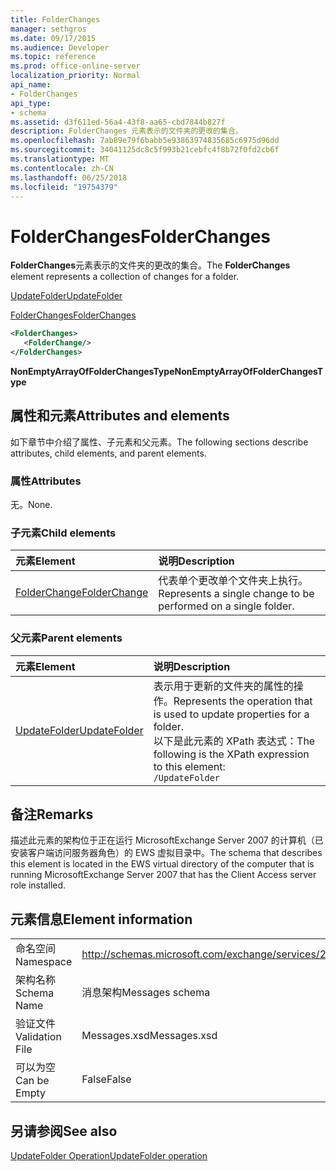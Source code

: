 ```yaml
---
title: FolderChanges
manager: sethgros
ms.date: 09/17/2015
ms.audience: Developer
ms.topic: reference
ms.prod: office-online-server
localization_priority: Normal
api_name:
- FolderChanges
api_type:
- schema
ms.assetid: d3f611ed-56a4-43f8-aa65-cbd7844b827f
description: FolderChanges 元素表示的文件夹的更改的集合。
ms.openlocfilehash: 7ab89e79f6babb5e93863974835685c6975d96dd
ms.sourcegitcommit: 34041125dc8c5f993b21cebfc4f8b72f0fd2cb6f
ms.translationtype: MT
ms.contentlocale: zh-CN
ms.lasthandoff: 06/25/2018
ms.locfileid: "19754379"
---
```

# <a name="folderchanges"></a><span data-ttu-id="8c3ad-103">FolderChanges</span><span class="sxs-lookup"><span data-stu-id="8c3ad-103">FolderChanges</span></span>

<span data-ttu-id="8c3ad-104">**FolderChanges**元素表示的文件夹的更改的集合。</span><span class="sxs-lookup"><span data-stu-id="8c3ad-104">The **FolderChanges** element represents a collection of changes for a folder.</span></span> 
  
[<span data-ttu-id="8c3ad-105">UpdateFolder</span><span class="sxs-lookup"><span data-stu-id="8c3ad-105">UpdateFolder</span></span>](updatefolder.md)
  
[<span data-ttu-id="8c3ad-106">FolderChanges</span><span class="sxs-lookup"><span data-stu-id="8c3ad-106">FolderChanges</span></span>](folderchanges.md)
  
```xml
<FolderChanges>
   <FolderChange/>
</FolderChanges>
```

 <span data-ttu-id="8c3ad-107">**NonEmptyArrayOfFolderChangesType**</span><span class="sxs-lookup"><span data-stu-id="8c3ad-107">**NonEmptyArrayOfFolderChangesType**</span></span>
## <a name="attributes-and-elements"></a><span data-ttu-id="8c3ad-108">属性和元素</span><span class="sxs-lookup"><span data-stu-id="8c3ad-108">Attributes and elements</span></span>

<span data-ttu-id="8c3ad-109">如下章节中介绍了属性、子元素和父元素。</span><span class="sxs-lookup"><span data-stu-id="8c3ad-109">The following sections describe attributes, child elements, and parent elements.</span></span>
  
### <a name="attributes"></a><span data-ttu-id="8c3ad-110">属性</span><span class="sxs-lookup"><span data-stu-id="8c3ad-110">Attributes</span></span>

<span data-ttu-id="8c3ad-111">无。</span><span class="sxs-lookup"><span data-stu-id="8c3ad-111">None.</span></span>
  
### <a name="child-elements"></a><span data-ttu-id="8c3ad-112">子元素</span><span class="sxs-lookup"><span data-stu-id="8c3ad-112">Child elements</span></span>

|<span data-ttu-id="8c3ad-113">**元素**</span><span class="sxs-lookup"><span data-stu-id="8c3ad-113">**Element**</span></span>|<span data-ttu-id="8c3ad-114">**说明**</span><span class="sxs-lookup"><span data-stu-id="8c3ad-114">**Description**</span></span>|
|:-----|:-----|
|[<span data-ttu-id="8c3ad-115">FolderChange</span><span class="sxs-lookup"><span data-stu-id="8c3ad-115">FolderChange</span></span>](folderchange.md) <br/> |<span data-ttu-id="8c3ad-116">代表单个更改单个文件夹上执行。</span><span class="sxs-lookup"><span data-stu-id="8c3ad-116">Represents a single change to be performed on a single folder.</span></span>  <br/> |
   
### <a name="parent-elements"></a><span data-ttu-id="8c3ad-117">父元素</span><span class="sxs-lookup"><span data-stu-id="8c3ad-117">Parent elements</span></span>

|<span data-ttu-id="8c3ad-118">**元素**</span><span class="sxs-lookup"><span data-stu-id="8c3ad-118">**Element**</span></span>|<span data-ttu-id="8c3ad-119">**说明**</span><span class="sxs-lookup"><span data-stu-id="8c3ad-119">**Description**</span></span>|
|:-----|:-----|
|[<span data-ttu-id="8c3ad-120">UpdateFolder</span><span class="sxs-lookup"><span data-stu-id="8c3ad-120">UpdateFolder</span></span>](updatefolder.md) <br/> |<span data-ttu-id="8c3ad-121">表示用于更新的文件夹的属性的操作。</span><span class="sxs-lookup"><span data-stu-id="8c3ad-121">Represents the operation that is used to update properties for a folder.</span></span>  <br/> <span data-ttu-id="8c3ad-122">以下是此元素的 XPath 表达式：</span><span class="sxs-lookup"><span data-stu-id="8c3ad-122">The following is the XPath expression to this element:</span></span>  <br/>  `/UpdateFolder` <br/> |
   
## <a name="remarks"></a><span data-ttu-id="8c3ad-123">备注</span><span class="sxs-lookup"><span data-stu-id="8c3ad-123">Remarks</span></span>

<span data-ttu-id="8c3ad-124">描述此元素的架构位于正在运行 MicrosoftExchange Server 2007 的计算机（已安装客户端访问服务器角色）的 EWS 虚拟目录中。</span><span class="sxs-lookup"><span data-stu-id="8c3ad-124">The schema that describes this element is located in the EWS virtual directory of the computer that is running MicrosoftExchange Server 2007 that has the Client Access server role installed.</span></span>
  
## <a name="element-information"></a><span data-ttu-id="8c3ad-125">元素信息</span><span class="sxs-lookup"><span data-stu-id="8c3ad-125">Element information</span></span>

|||
|:-----|:-----|
|<span data-ttu-id="8c3ad-126">命名空间</span><span class="sxs-lookup"><span data-stu-id="8c3ad-126">Namespace</span></span>  <br/> |http://schemas.microsoft.com/exchange/services/2006/messages  <br/> |
|<span data-ttu-id="8c3ad-127">架构名称</span><span class="sxs-lookup"><span data-stu-id="8c3ad-127">Schema Name</span></span>  <br/> |<span data-ttu-id="8c3ad-128">消息架构</span><span class="sxs-lookup"><span data-stu-id="8c3ad-128">Messages schema</span></span>  <br/> |
|<span data-ttu-id="8c3ad-129">验证文件</span><span class="sxs-lookup"><span data-stu-id="8c3ad-129">Validation File</span></span>  <br/> |<span data-ttu-id="8c3ad-130">Messages.xsd</span><span class="sxs-lookup"><span data-stu-id="8c3ad-130">Messages.xsd</span></span>  <br/> |
|<span data-ttu-id="8c3ad-131">可以为空</span><span class="sxs-lookup"><span data-stu-id="8c3ad-131">Can be Empty</span></span>  <br/> |<span data-ttu-id="8c3ad-132">False</span><span class="sxs-lookup"><span data-stu-id="8c3ad-132">False</span></span>  <br/> |
   
## <a name="see-also"></a><span data-ttu-id="8c3ad-133">另请参阅</span><span class="sxs-lookup"><span data-stu-id="8c3ad-133">See also</span></span>



[<span data-ttu-id="8c3ad-134">UpdateFolder Operation</span><span class="sxs-lookup"><span data-stu-id="8c3ad-134">UpdateFolder operation</span></span>](updatefolder-operation.md)

